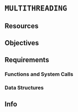# `MULTITHREADING`

## Resources

## Objectives

## Requirements

### Functions and System Calls

### Data Structures

## Info
